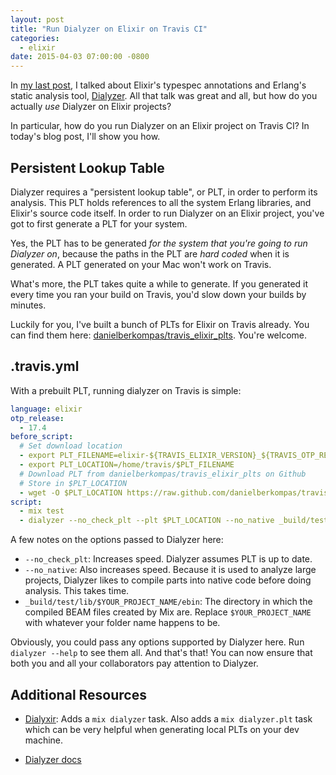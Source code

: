 ```yaml
---
layout: post
title: "Run Dialyzer on Elixir on Travis CI"
categories:
  - elixir
date: 2015-04-03 07:00:00 -0800
---
```


In [my last post][contracts-gem], I talked about Elixir's typespec annotations
and Erlang's static analysis tool, [Dialyzer][dialyzer]. All that talk was great
and all, but how do you actually _use_ Dialyzer on Elixir projects?

<!-- more -->

In particular, how do you run Dialyzer on an Elixir project on Travis CI? In
today's blog post, I'll show you how.

## Persistent Lookup Table

Dialyzer requires a "persistent lookup table", or PLT, in order to perform its 
analysis.  This PLT holds references to all the system Erlang libraries, and 
Elixir's source code itself. In order to run Dialyzer on an Elixir project, 
you've got to first generate a PLT for your system.

Yes, the PLT has to be generated _for the system that you're going to run
Dialyzer on_, because the paths in the PLT are _hard coded_ when it is generated.
A PLT generated on your Mac won't work on Travis.

What's more, the PLT takes quite a while to generate. If you generated it every
time you ran your build on Travis, you'd slow down your builds by minutes.

Luckily for you, I've built a bunch of PLTs for Elixir on Travis already. You 
can find them here: [danielberkompas/travis_elixir_plts][plts]. You're welcome.

## .travis.yml

With a prebuilt PLT, running dialyzer on Travis is simple:

```yaml
language: elixir
otp_release:
  - 17.4
before_script:
  # Set download location
  - export PLT_FILENAME=elixir-${TRAVIS_ELIXIR_VERSION}_${TRAVIS_OTP_RELEASE}.plt
  - export PLT_LOCATION=/home/travis/$PLT_FILENAME
  # Download PLT from danielberkompas/travis_elixir_plts on Github
  # Store in $PLT_LOCATION
  - wget -O $PLT_LOCATION https://raw.github.com/danielberkompas/travis_elixir_plts/master/$PLT_FILENAME
script:
  - mix test
  - dialyzer --no_check_plt --plt $PLT_LOCATION --no_native _build/test/lib/$YOUR_PROJECT_NAME/ebin
```

A few notes on the options passed to Dialyzer here:

- `--no_check_plt`: Increases speed. Dialyzer assumes PLT is up to date.
- `--no_native`: Also increases speed. Because it is used to analyze large
  projects, Dialyzer likes to compile parts into native code before doing
  analysis. This takes time.
- `_build/test/lib/$YOUR_PROJECT_NAME/ebin`: The directory in which the compiled
  BEAM files created by Mix are. Replace `$YOUR_PROJECT_NAME` with whatever your
  folder name happens to be.

Obviously, you could pass any options supported by Dialyzer here. Run `dialyzer
--help` to see them all. And that's that! You can now ensure that both you and
all your collaborators pay attention to Dialyzer.

## Additional Resources

- [Dialyxir][dialyxir]: Adds a `mix dialyzer` task. Also adds a `mix
  dialyzer.plt` task which can be very helpful when generating local PLTs on
  your dev machine.

- [Dialyzer docs][dialyzer]

[contracts-gem]: /elixir/ruby/2015/04/01/contracts-gem.html
[dialyxir]: https://github.com/jeremyjh/dialyxir
[dialyzer]: http://www.erlang.org/doc/man/dialyzer.html
[plts]: https://github.com/danielberkompas/travis_elixir_plts
